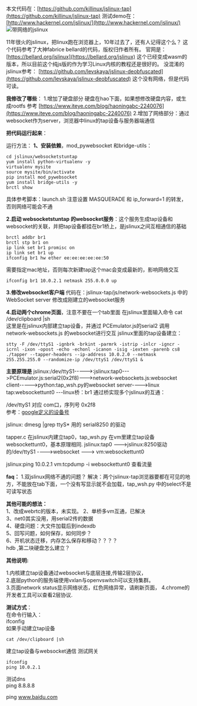 本文代码在：[https://github.com/killinux/jslinux-tap](https://github.com/killinux/jslinux-tap)
测试demo在：[http://www.hackernel.com/jslinux/](http://www.hackernel.com/jslinux/)
![带网络的jslinux](https://img-blog.csdnimg.cn/20200624031118211.png?x-oss-process=image/watermark,type_ZmFuZ3poZW5naGVpdGk,shadow_10,text_aHR0cHM6Ly9ibG9nLmNzZG4ubmV0L2xlYWZyZW5jaGxlYWY=,size_16,color_FFFFFF,t_70#pic_center)

11年很火的jslinux，把linux跑在浏览器上，10年过去了，还有人记得这个么？
这个代码参考了大神fabrice bellard的代码，版权归作者所有。
官网是： [https://bellard.org/jslinux](https://bellard.org/jslinux) 这个已经变成wasm的版本，所以目前这个纯js版的作为学习Linux内核的教程还是很好的。
没混淆的jslinux参考： [https://github.com/levskaya/jslinux-deobfuscated](https://github.com/levskaya/jslinux-deobfuscated)
 这个没有网络，但是代码可读。
 
 
**我修改了哪些**：
1.增加了硬盘部分
硬盘在hao下面，如果想修改硬盘内容，或生成rootfs 参考 [https://www.iteye.com/blog/haoningabc-2240076](https://www.iteye.com/blog/haoningabc-2240076)
2.增加了网络部分：通过websocket作为server，浏览器中linux的tap设备与服务器端通信


**把代码运行起来**：

运行方法：
**1、安装依赖**，mod_pywebsocket 和bridge-utils：
```shell
cd jslinux/websocketstuntap
yum install python-virtualenv -y
virtualenv mysite
source mysite/bin/activate
pip install mod_pywebsocket
yum install bridge-utils -y
brctl show
```
具体参考脚本：launch.sh
注意设置 MASQUERADE 和 ip_forward=1 的转发，否则网络可能会不通

**2.启动 websocketstuntap 的websocket服务**：这个服务生成tap设备和websocket的关联，并把tap设备都挂在br1桥上，是jslinux之间互相通信的基础
```shell
brctl addbr br1
brctl stp br1 on
ip link set br1 promisc on
ip link set br1 up
ifconfig br1 hw ether ee:ee:ee:ee:ee:50
```
需要指定mac地址，否则每次新建tap这个mac会变成最新的，影响网络交互
```shell
ifconfig br1 10.0.2.1 netmask 255.0.0.0 up
```
**3.修改websocket客户端**
代码在：jslinux-tap/js/network-websockets.js
中的WebSocket server 修改成刚建立的websocket服务

**4.启动两个chrome页面**，注意不要在一个tab里面
在jslinux里面输入命令 cat /dev/clipboard |sh  
这里是在jslinux内部建立tap设备，并通过 PCEmulator.js的serial2  调用network-websockets.js 的websocket进行交互
jslinux里面的tap设备建立：
```shell
stty -F /dev/ttyS1 -ignbrk -brkint -parmrk -istrip -inlcr -igncr -icrnl -ixon -opost -echo -echonl -icanon -isig -iexten -parenb cs8
./tapper --tapper-headers --ip-address 10.0.2.0 --netmask 255.255.255.0 --randomize-ip /dev/ttyS1 /dev/ttyS1 &
```


**主要原理是**
jslinux:/dev/ttyS1----->:jslinux:tap0--->PCEmulator.js:serial2(0x2f8)--->network-websockets.js:websocket client----->python:tap_wsh.py的websocket server---->linux tap:websockettunt0 ---linux桥：br1
通过桥实现多个jslinux的互通：


/dev/ttyS1 对应 com口，序列号 0x2f8  
参考：[google定义的设备号](https://books.google.com.hk/books?id=u7ZVYFu50hkC&pg=PA719&lpg=PA719&dq=0x2f8%20/dev/ttyS1&source=bl&ots=IZRjCKGEGa&sig=ACfU3U0DNRadlUsVJejKNXo1m_5pYm8E3Q&hl=zh-CN&sa=X&redir_esc=y&sourceid=cndr#v=onepage&q=0x2f8&f=false)

jslinux:
dmesg |grep ttyS* 
用的 serial8250 的驱动

tapper.c 在jslinux内建立tap0，tap_wsh.py 在vm里建立tap设备websockettunt0，基本原理相同.
jslinux:tap0 --->jslinux:8250驱动的/dev/ttyS1 ---->websocket ---> vm:websockettunt0

jslinux:ping 10.0.2.1
vm:tcpdump -i websockettunt0 
查看流量


**faq：**
1.双jslinux网络不通的问题？
解决：两个jslinux-tap浏览器要都在可见的地方，不能放在tab下面，一个没有写显示就不会加载，tap_wsh.py 中的select不是可读写状态



**其他可能的想法：**  
1、改成webrtc的版本，未实现。 
2、单桥多vm互通，已解决  
3、net0其实没用，用serial2传的数据  
4、硬盘问题：大文件加载后到indexdb  
5、回写问题，如何保存，如何同步？  
6、开机状态迁移，内存怎么保存和移动？？？？  
hdb ,第二块硬盘怎么建立？  


**其他说明:**

1.内核建立tap设备通过websocket与底层连接,传输2层协议，  
2.底层python的服务端使用vxlan与openvswitch可以支持集群。   
3.页面network status显示网络状态，红色网络异常，请刷新页面，
4.chrome的开发者工具可以查看2层协议.    

**测试方式**：  
在命令行输入：    
ifconfig    
如果手动建立tap设备  
```shell
cat /dev/clipboard |sh  
```
建立tap设备与websocket通信 
测试网关  
```shell
ifconfig  
ping 10.0.2.1  
```
测试dns  
ping 8.8.8.8  

ping www.baidu.com

